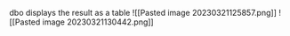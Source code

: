 dbo displays the result as a table
![[Pasted image 20230321125857.png]]
![[Pasted image 20230321130442.png]]